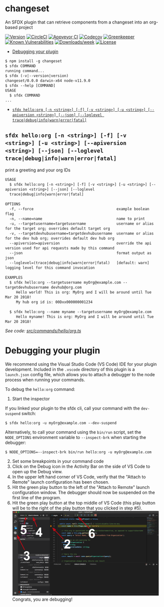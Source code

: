 changeset
=========

An SFDX plugin that can retrieve components from a changeset into an org-based project

[![Version](https://img.shields.io/npm/v/changeset.svg)](https://npmjs.org/package/changeset)
[![CircleCI](https://circleci.com/gh/loganm/sfdx-changeset/tree/master.svg?style=shield)](https://circleci.com/gh/loganm/sfdx-changeset/tree/master)
[![Appveyor CI](https://ci.appveyor.com/api/projects/status/github/loganm/sfdx-changeset?branch=master&svg=true)](https://ci.appveyor.com/project/heroku/sfdx-changeset/branch/master)
[![Codecov](https://codecov.io/gh/loganm/sfdx-changeset/branch/master/graph/badge.svg)](https://codecov.io/gh/loganm/sfdx-changeset)
[![Greenkeeper](https://badges.greenkeeper.io/loganm/sfdx-changeset.svg)](https://greenkeeper.io/)
[![Known Vulnerabilities](https://snyk.io/test/github/loganm/sfdx-changeset/badge.svg)](https://snyk.io/test/github/loganm/sfdx-changeset)
[![Downloads/week](https://img.shields.io/npm/dw/changeset.svg)](https://npmjs.org/package/changeset)
[![License](https://img.shields.io/npm/l/changeset.svg)](https://github.com/loganm/sfdx-changeset/blob/master/package.json)

<!-- toc -->
* [Debugging your plugin](#debugging-your-plugin)
<!-- tocstop -->
<!-- install -->
<!-- usage -->
```sh-session
$ npm install -g changeset
$ sfdx COMMAND
running command...
$ sfdx (-v|--version|version)
changeset/0.0.0 darwin-x64 node-v11.9.0
$ sfdx --help [COMMAND]
USAGE
  $ sfdx COMMAND
...
```
<!-- usagestop -->
<!-- commands -->
* [`sfdx hello:org [-n <string>] [-f] [-v <string>] [-u <string>] [--apiversion <string>] [--json] [--loglevel trace|debug|info|warn|error|fatal]`](#sfdx-helloorg--n-string--f--v-string--u-string---apiversion-string---json---loglevel-tracedebuginfowarnerrorfatal)

## `sfdx hello:org [-n <string>] [-f] [-v <string>] [-u <string>] [--apiversion <string>] [--json] [--loglevel trace|debug|info|warn|error|fatal]`

print a greeting and your org IDs

```
USAGE
  $ sfdx hello:org [-n <string>] [-f] [-v <string>] [-u <string>] [--apiversion <string>] [--json] [--loglevel 
  trace|debug|info|warn|error|fatal]

OPTIONS
  -f, --force                                      example boolean flag
  -n, --name=name                                  name to print
  -u, --targetusername=targetusername              username or alias for the target org; overrides default target org
  -v, --targetdevhubusername=targetdevhubusername  username or alias for the dev hub org; overrides default dev hub org
  --apiversion=apiversion                          override the api version used for api requests made by this command
  --json                                           format output as json
  --loglevel=(trace|debug|info|warn|error|fatal)   [default: warn] logging level for this command invocation

EXAMPLES
  $ sfdx hello:org --targetusername myOrg@example.com --targetdevhubusername devhub@org.com
     Hello world! This is org: MyOrg and I will be around until Tue Mar 20 2018!
     My hub org id is: 00Dxx000000001234
  
  $ sfdx hello:org --name myname --targetusername myOrg@example.com
     Hello myname! This is org: MyOrg and I will be around until Tue Mar 20 2018!
```

_See code: [src/commands/hello/org.ts](https://github.com/loganm/sfdx-changeset/blob/v0.0.0/src/commands/hello/org.ts)_
<!-- commandsstop -->
<!-- debugging-your-plugin -->
# Debugging your plugin
We recommend using the Visual Studio Code (VS Code) IDE for your plugin development. Included in the `.vscode` directory of this plugin is a `launch.json` config file, which allows you to attach a debugger to the node process when running your commands.

To debug the `hello:org` command: 
1. Start the inspector
  
If you linked your plugin to the sfdx cli, call your command with the `dev-suspend` switch: 
```sh-session
$ sfdx hello:org -u myOrg@example.com --dev-suspend
```
  
Alternatively, to call your command using the `bin/run` script, set the `NODE_OPTIONS` environment variable to `--inspect-brk` when starting the debugger:
```sh-session
$ NODE_OPTIONS=--inspect-brk bin/run hello:org -u myOrg@example.com
```

2. Set some breakpoints in your command code
3. Click on the Debug icon in the Activity Bar on the side of VS Code to open up the Debug view.
4. In the upper left hand corner of VS Code, verify that the "Attach to Remote" launch configuration has been chosen.
5. Hit the green play button to the left of the "Attach to Remote" launch configuration window. The debugger should now be suspended on the first line of the program. 
6. Hit the green play button at the top middle of VS Code (this play button will be to the right of the play button that you clicked in step #5).
<br><img src=".images/vscodeScreenshot.png" width="480" height="278"><br>
Congrats, you are debugging!
